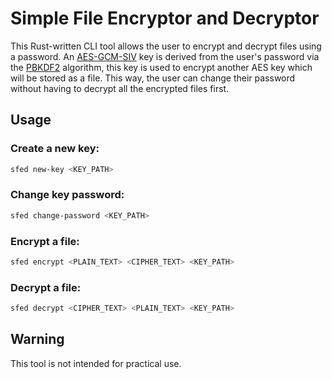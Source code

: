 # Simple File Encryptor and Decryptor

This Rust-written CLI tool allows the user to encrypt and decrypt files using a password. 
An [AES-GCM-SIV](https://en.wikipedia.org/wiki/AES-GCM-SIV) key is derived from the user's password via the [PBKDF2](https://en.wikipedia.org/wiki/PBKDF2) algorithm, this key is used to encrypt another AES key which will be stored as a file. This way, the user can change their password without having to decrypt all the encrypted files first.

## Usage

### Create a new key:
```bash
sfed new-key <KEY_PATH>
```

### Change key password:
```bash
sfed change-password <KEY_PATH>
```

### Encrypt a file:
```bash
sfed encrypt <PLAIN_TEXT> <CIPHER_TEXT> <KEY_PATH>
```

### Decrypt a file:
```bash
sfed decrypt <CIPHER_TEXT> <PLAIN_TEXT> <KEY_PATH>
```


## Warning

 This tool is not intended for practical use.
